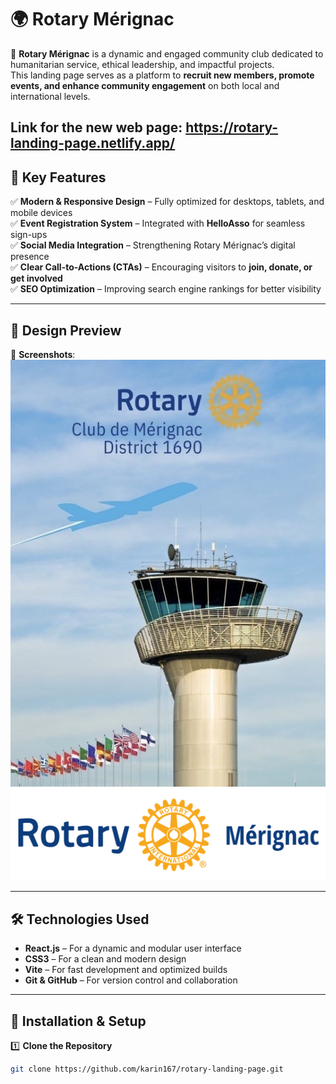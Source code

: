# 🌍 Rotary Mérignac 
🚀 **Rotary Mérignac** is a dynamic and engaged community club dedicated to humanitarian service, ethical leadership, and impactful projects.  
This landing page serves as a platform to **recruit new members, promote events, and enhance community engagement** on both local and international levels.

Link for the new web page: https://rotary-landing-page.netlify.app/
---

## 📌 **Key Features**
✅ **Modern & Responsive Design** – Fully optimized for desktops, tablets, and mobile devices  
✅ **Event Registration System** – Integrated with **HelloAsso** for seamless sign-ups  
✅ **Social Media Integration** – Strengthening Rotary Mérignac’s digital presence  
✅ **Clear Call-to-Actions (CTAs)** – Encouraging visitors to **join, donate, or get involved**  
✅ **SEO Optimization** – Improving search engine rankings for better visibility  

---

## 🎨 **Design Preview**
📸 **Screenshots**:  
![Homepage](./public/images/rotary-banner.png)  
![Landing Page](./public/images/rotary-logo.png)  

---

## 🛠 **Technologies Used**
- **React.js** – For a dynamic and modular user interface  
- **CSS3** – For a clean and modern design  
- **Vite** – For fast development and optimized builds  
- **Git & GitHub** – For version control and collaboration  

---

## 🚀 **Installation & Setup**
1️⃣ **Clone the Repository**  
```bash
git clone https://github.com/karin167/rotary-landing-page.git
